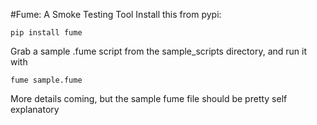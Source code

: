 #Fume: A Smoke Testing Tool
Install this from pypi:

    pip install fume

Grab a sample .fume script from the sample\_scripts directory, and run it with

    fume sample.fume

More details coming, but the sample fume file should be pretty self explanatory

